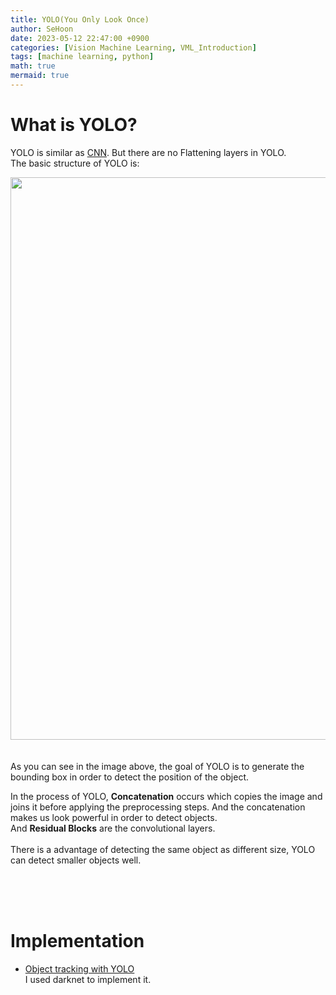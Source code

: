 ```yaml
---
title: YOLO(You Only Look Once)
author: SeHoon
date: 2023-05-12 22:47:00 +0900
categories: [Vision Machine Learning, VML_Introduction]
tags: [machine learning, python]
math: true
mermaid: true
---
```


# What is YOLO?
YOLO is similar as [CNN](https://csh970605.github.io/posts/CNN/). But there are no Flattening layers in YOLO.<br>
The basic structure of YOLO is:
<center>
<img src="https://github.com/csh970605/Machine-LearningA-Z/assets/28240052/2710b848-27ec-453b-b417-048ccf2c697f" width=900>
</center>
<br><br>
As you can see in the image above, the goal of YOLO is to generate the bounding box in order to detect the position of the object.<br>

In the process of YOLO, **Concatenation** occurs which copies the image and joins it before applying the preprocessing steps. And the concatenation makes us look powerful in order to detect objects.<br>
And **Residual Blocks** are the convolutional layers.<br><br>
There is a advantage of detecting the same object as different size, YOLO can detect smaller objects well.

<br><br><br>

# Implementation

+ [Object tracking with YOLO](https://github.com/csh970605/Computer-Vision-Masterclass/tree/main/Section%209) <br>
I used darknet to implement it.


